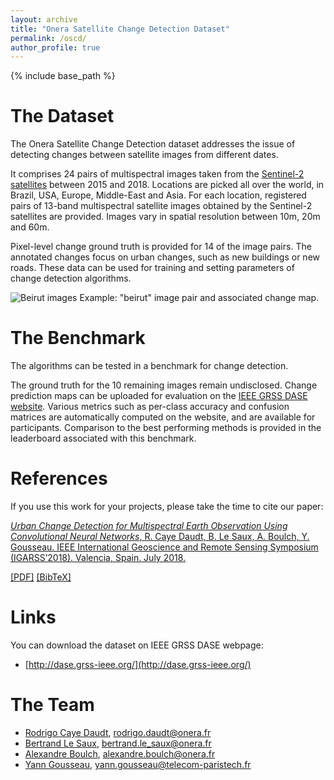 ```yaml
---
layout: archive
title: "Onera Satellite Change Detection Dataset"
permalink: /oscd/
author_profile: true
---
```


{% include base_path %}

The Dataset
======
The Onera Satellite Change Detection dataset addresses the issue of detecting changes between satellite images from different dates.

It comprises 24 pairs of multispectral images taken from the [Sentinel-2 satellites](https://sentinel.esa.int/web/sentinel/missions/sentinel-2) between 2015 and 2018. Locations are picked all over the world, in Brazil, USA, Europe, Middle-East and Asia. For each location, registered pairs of 13-band multispectral satellite images obtained by the Sentinel-2 satellites are provided. Images vary in spatial resolution between 10m, 20m and 60m.

Pixel-level change ground truth is provided for 14 of the image pairs. The annotated changes focus on urban changes, such as new buildings or new roads. These data can be used for training and setting parameters of change detection algorithms.

![Beirut images](/images/beirut-conc.png)
Example: "beirut" image pair and associated change map.

The Benchmark
======
The algorithms can be tested in a benchmark for change detection.

The ground truth for the 10 remaining images remain undisclosed. Change prediction maps can be uploaded for evaluation on the [IEEE GRSS DASE website](http://dase.ticinumaerospace.com/). Various metrics such as per-class accuracy and confusion matrices are automatically computed on the website, and are available for participants. Comparison to the best performing methods is provided in the leaderboard associated with this benchmark.
  
References
======
If you use this work for your projects, please take the time to cite our paper:

[*Urban Change Detection for Multispectral Earth Observation Using Convolutional Neural Networks*, R. Caye Daudt, B. Le Saux, A. Boulch, Y. Gousseau. IEEE International Geoscience and Remote Sensing Symposium (IGARSS’2018). Valencia, Spain. July 2018.](https://rcdaudt.github.io/publication/2018-08-22-urban-change-detection)

[[PDF]](http://rcdaudt.github.io/files/2018igarss-change-detection.pdf) [[BibTeX]](http://rcdaudt.github.io/files/daudt2018urban.bib)


Links
======
You can download the dataset on IEEE GRSS DASE webpage:

* [http://dase.grss-ieee.org/](http://dase.grss-ieee.org/)





The Team
======
* [Rodrigo Caye Daudt](https://rcdaudt.github.io/), rodrigo.daudt@onera.fr
* [Bertrand Le Saux](https://blesaux.github.io/), bertrand.le_saux@onera.fr
* [Alexandre Boulch](https://aboulch.github.io/), alexandre.boulch@onera.fr
* [Yann Gousseau](https://perso.telecom-paristech.fr/gousseau/), yann.gousseau@telecom-paristech.fr
  

